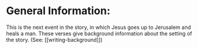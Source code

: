 # General Information:

This is the next event in the story, in which Jesus goes up to Jerusalem and heals a man. These verses give background information about the setting of the story. (See: [[writing-background]])